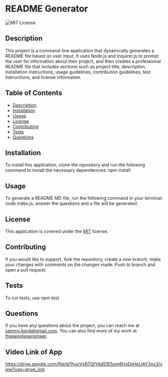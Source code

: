 
# README Generator
![MIT License](https://img.shields.io/badge/License-MIT-yellow.svg)

## Description
This project is a command-line application that dynamically generates a README file based on user input. It uses Node.js and Inquirer.js to prompt the user for information about their project, and then creates a professional README file that includes sections such as project title, description, installation instructions, usage guidelines, contribution guidelines, test instructions, and license information

## Table of Contents
- [Description](#description)
- [Installation](#installation)
- [Usage](#usage)
- [License](#license)
- [Contributing](#contributing)
- [Tests](#tests)
- [Questions](#questions)

## Installation
To install this application, clone the repository and run the following command to install the necessary dependencies: npm install

## Usage
To generate a README MD file, run the following command in your terminal: node index.js; answer the questions and a file will be generated.


## License
This application is covered under the [MIT](https://opensource.org/licenses/MIT) license.


## Contributing
If you would like to support, fork the repository, create a new branch, make your changes with comments on the changes made. Push to branch and open a pull request.

## Tests
To run tests, use npm test

## Questions
If you have any questions about the project, you can reach me at [sammy.kordi@gmail.com](mailto:sammy.kordi@gmail.com). You can also find more of my work at [thepeoplesengineer](https://github.com/thepeoplesengineer).

## Video Link of App
https://drive.google.com/file/d/1hocVxR7QtY4dS1E5om6HxDsHpUAY3ox3/view?usp=drive_link
